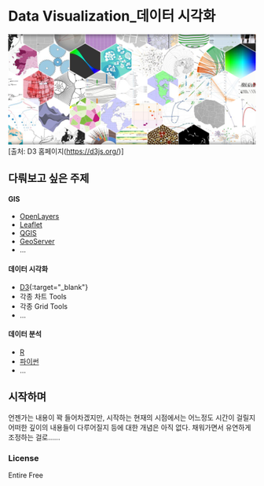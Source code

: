 # Data Visualization_데이터 시각화


![](assets/images/d3.png)
[출처: D3 홈페이지(https://d3js.org/)]

## 다뤄보고 싶은 주제

#### GIS
  - [OpenLayers](https://openlayers.org/)
  - [Leaflet](https://leafletjs.com/)
  - [QGIS](https://www.qgis.org/ko/site/)
  - [GeoServer](http://geoserver.org/)
  - ...

#### 데이터 시각화
  - [D3](https://d3js.org/){:target="_blank"}
  - 각종 차트 Tools
  - 각종 Grid Tools
  - ...

#### 데이터 분석
  - [R](https://www.r-project.org/)
  - [파이썬](https://www.python.org/)
  - ...

## 시작하며

  언젠가는 내용이 꽉 들어차겠지만,
  시작하는 현재의 시점에서는
  어느정도 시간이 걸릴지 
  어떠한 깊이의 내용들이 다루어질지 등에 대한 개념은 아직 없다.
  채워가면서 유연하게 조정하는 걸로......

### License
Entire Free
